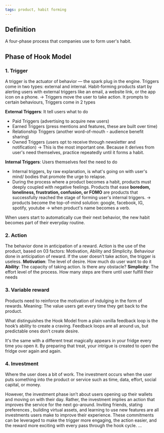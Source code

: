 ```yaml
---
tags: product, habit forming
---
```


## Definition

A four-phase process that companies use to form user's habit.

## Phase of Hook Model

### 1. Trigger

A trigger is the actuator of behavior — the spark plug in the engine. Triggers
come in two types: external and internal. Habit-forming products start by
alerting users with external triggers like an email, a website link, or the app
icon on a phone. -> Triggers move the user to take action. It prompts to certain
behaviours, Triggers come in 2 types

**External Triggers**: It tell users what to do

- Paid Triggers (advertising to acquire new users)
- Earned Triggers (press mentions and features, these are built over time)
- Relationship Triggers (another word-of-mouth - audience benefit sharing)
- Owned Triggers (users opt to receive through newsletter and notification) ->
  This is the most important one. Because it derives from user's need
  themselves, practice repeatedly until it forms a habit.

**Internal Triggers**: Users themselves feel the need to do

- Internal triggers, by raw explanation, is what's going on with user's mind/
  bodies that promote the urge to relapse.
- During the process where a product becomes a habit, products must deeply
  coupled with negative feelings. Products that ease **boredom, loneliness,
  frustration, confusion, or FOMO** are products that successfully reached the
  stage of forming user's internal triggers. -> products become the top-of-mind
  solution: google, facebook, IG, spotify, youtube -> when product's name
  becomes a verb.

When users start to automatically cue their next behavior, the new habit becomes
part of their everyday routine.

### 2. Action

The behavior done in anticipation of a reward. Action is the use of the product,
based on 03 factors: Motivation, Ability and SImplicity. Behaviour done in
anticipation of reward. If the user doesn’t take action, the trigger is useless.
**Motivation**: The level of desire. How much do user want to do it **Ability**:
The capacity of taking action. Is there any obstacle? **Simplicity**: The effort
level of the process. How many steps are there until user fulfill their needs

### 3. Variable reward

Products need to reinforce the motivation of indulging in the form of rewards.
Meaning: The value users get every time they get back to the product.

What distinguishes the Hook Model from a plain vanilla feedback loop is the
hook’s ability to create a craving. Feedback loops are all around us, but
predictable ones don’t create desire.

It's the same with a different treat magically appears in your fridge every time
you open it. By preparing that treat, your intrigue is created to open the
fridge over again and again.

### 4. Investment

Where the user does a bit of work. The investment occurs when the user puts
something into the product or service such as time, data, effort, social
capital, or money.

However, the investment phase isn’t about users opening up their wallets and
moving on with their day. Rather, the investment implies an action that improves
the service for the next go-around. Inviting friends, stating preferences ,
building virtual assets, and learning to use new features are all investments
users make to improve their experience. These commitments can be leveraged to
make the trigger more engaging, the action easier, and the reward more exciting
with every pass through the hook cycle. …
